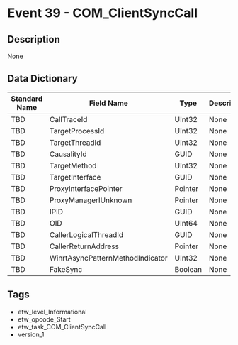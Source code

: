 # Event 39 - COM_ClientSyncCall

## Description
None

## Data Dictionary
|Standard Name|Field Name|Type|Description|Sample Value|
|---|---|---|---|---|
|TBD|CallTraceId|UInt32|None|`None`|
|TBD|TargetProcessId|UInt32|None|`None`|
|TBD|TargetThreadId|UInt32|None|`None`|
|TBD|CausalityId|GUID|None|`None`|
|TBD|TargetMethod|UInt32|None|`None`|
|TBD|TargetInterface|GUID|None|`None`|
|TBD|ProxyInterfacePointer|Pointer|None|`None`|
|TBD|ProxyManagerIUnknown|Pointer|None|`None`|
|TBD|IPID|GUID|None|`None`|
|TBD|OID|UInt64|None|`None`|
|TBD|CallerLogicalThreadId|GUID|None|`None`|
|TBD|CallerReturnAddress|Pointer|None|`None`|
|TBD|WinrtAsyncPatternMethodIndicator|UInt32|None|`None`|
|TBD|FakeSync|Boolean|None|`None`|

## Tags
* etw_level_Informational
* etw_opcode_Start
* etw_task_COM_ClientSyncCall
* version_1